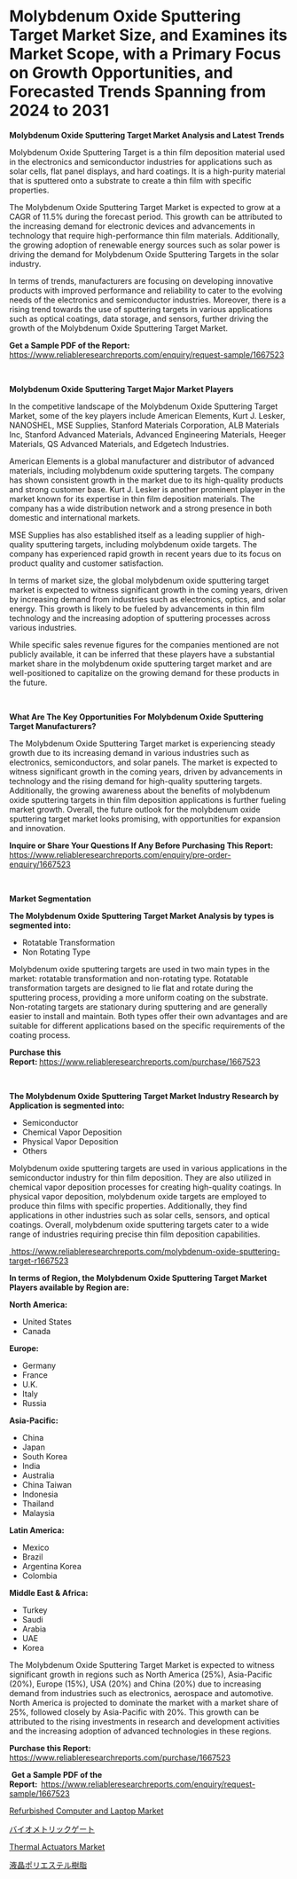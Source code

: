 <p><h1>Molybdenum Oxide Sputtering Target Market Size, and Examines its Market Scope, with a Primary Focus on Growth Opportunities, and Forecasted Trends Spanning from 2024 to 2031</h1></p><p><strong>Molybdenum Oxide Sputtering Target Market Analysis and Latest Trends</strong></p>
<p><p>Molybdenum Oxide Sputtering Target is a thin film deposition material used in the electronics and semiconductor industries for applications such as solar cells, flat panel displays, and hard coatings. It is a high-purity material that is sputtered onto a substrate to create a thin film with specific properties.</p><p>The Molybdenum Oxide Sputtering Target Market is expected to grow at a CAGR of 11.5% during the forecast period. This growth can be attributed to the increasing demand for electronic devices and advancements in technology that require high-performance thin film materials. Additionally, the growing adoption of renewable energy sources such as solar power is driving the demand for Molybdenum Oxide Sputtering Targets in the solar industry.</p><p>In terms of trends, manufacturers are focusing on developing innovative products with improved performance and reliability to cater to the evolving needs of the electronics and semiconductor industries. Moreover, there is a rising trend towards the use of sputtering targets in various applications such as optical coatings, data storage, and sensors, further driving the growth of the Molybdenum Oxide Sputtering Target Market.</p></p>
<p><strong>Get a Sample PDF of the Report:&nbsp;</strong> <a href="https://www.reliableresearchreports.com/enquiry/request-sample/1667523">https://www.reliableresearchreports.com/enquiry/request-sample/1667523</a></p>
<p>&nbsp;</p>
<p><strong>Molybdenum Oxide Sputtering Target Major Market Players</strong></p>
<p><p>In the competitive landscape of the Molybdenum Oxide Sputtering Target Market, some of the key players include American Elements, Kurt J. Lesker, NANOSHEL, MSE Supplies, Stanford Materials Corporation, ALB Materials Inc, Stanford Advanced Materials, Advanced Engineering Materials, Heeger Materials, QS Advanced Materials, and Edgetech Industries.</p><p>American Elements is a global manufacturer and distributor of advanced materials, including molybdenum oxide sputtering targets. The company has shown consistent growth in the market due to its high-quality products and strong customer base. Kurt J. Lesker is another prominent player in the market known for its expertise in thin film deposition materials. The company has a wide distribution network and a strong presence in both domestic and international markets.</p><p>MSE Supplies has also established itself as a leading supplier of high-quality sputtering targets, including molybdenum oxide targets. The company has experienced rapid growth in recent years due to its focus on product quality and customer satisfaction.</p><p>In terms of market size, the global molybdenum oxide sputtering target market is expected to witness significant growth in the coming years, driven by increasing demand from industries such as electronics, optics, and solar energy. This growth is likely to be fueled by advancements in thin film technology and the increasing adoption of sputtering processes across various industries.</p><p>While specific sales revenue figures for the companies mentioned are not publicly available, it can be inferred that these players have a substantial market share in the molybdenum oxide sputtering target market and are well-positioned to capitalize on the growing demand for these products in the future.</p></p>
<p>&nbsp;</p>
<p><strong>What Are The Key Opportunities For Molybdenum Oxide Sputtering Target Manufacturers?</strong></p>
<p><p>The Molybdenum Oxide Sputtering Target market is experiencing steady growth due to its increasing demand in various industries such as electronics, semiconductors, and solar panels. The market is expected to witness significant growth in the coming years, driven by advancements in technology and the rising demand for high-quality sputtering targets. Additionally, the growing awareness about the benefits of molybdenum oxide sputtering targets in thin film deposition applications is further fueling market growth. Overall, the future outlook for the molybdenum oxide sputtering target market looks promising, with opportunities for expansion and innovation.</p></p>
<p><strong>Inquire or Share Your Questions If Any Before Purchasing This Report:</strong> <a href="https://www.reliableresearchreports.com/enquiry/pre-order-enquiry/1667523">https://www.reliableresearchreports.com/enquiry/pre-order-enquiry/1667523</a></p>
<p>&nbsp;</p>
<p><strong>Market Segmentation</strong></p>
<p><strong>The Molybdenum Oxide Sputtering Target Market Analysis by types is segmented into:</strong></p>
<p><ul><li>Rotatable Transformation</li><li>Non Rotating Type</li></ul></p>
<p><p>Molybdenum oxide sputtering targets are used in two main types in the market: rotatable transformation and non-rotating type. Rotatable transformation targets are designed to lie flat and rotate during the sputtering process, providing a more uniform coating on the substrate. Non-rotating targets are stationary during sputtering and are generally easier to install and maintain. Both types offer their own advantages and are suitable for different applications based on the specific requirements of the coating process.</p></p>
<p><strong>Purchase this Report:&nbsp;</strong><a href="https://www.reliableresearchreports.com/purchase/1667523">https://www.reliableresearchreports.com/purchase/1667523</a></p>
<p>&nbsp;</p>
<p><strong>The Molybdenum Oxide Sputtering Target Market Industry Research by Application is segmented into:</strong></p>
<p><ul><li>Semiconductor</li><li>Chemical Vapor Deposition</li><li>Physical Vapor Deposition</li><li>Others</li></ul></p>
<p><p>Molybdenum oxide sputtering targets are used in various applications in the semiconductor industry for thin film deposition. They are also utilized in chemical vapor deposition processes for creating high-quality coatings. In physical vapor deposition, molybdenum oxide targets are employed to produce thin films with specific properties. Additionally, they find applications in other industries such as solar cells, sensors, and optical coatings. Overall, molybdenum oxide sputtering targets cater to a wide range of industries requiring precise thin film deposition capabilities.</p></p>
<p><a href="https://www.reliableresearchreports.com/molybdenum-oxide-sputtering-target-r1667523">&nbsp;https://www.reliableresearchreports.com/molybdenum-oxide-sputtering-target-r1667523</a></p>
<p><strong>In terms of Region, the Molybdenum Oxide Sputtering Target Market Players available by Region are:</strong></p>
<p>
    <p> <strong> North America: </strong>
        <ul>
            <li>United States</li>
            <li>Canada</li>
        </ul>
        </p> 
    <p> <strong> Europe: </strong>
        <ul>
            <li>Germany</li>
            <li>France</li>
            <li>U.K.</li>
            <li>Italy</li>
            <li>Russia</li>
        </ul>
        </p> 
    <p> <strong> Asia-Pacific: </strong>
        <ul>
            <li>China</li>
            <li>Japan</li>
            <li>South Korea</li>
            <li>India</li>
            <li>Australia</li>
            <li>China Taiwan</li>
            <li>Indonesia</li>
            <li>Thailand</li>
            <li>Malaysia</li>
        </ul>
        </p> 
    <p> <strong> Latin America: </strong>
        <ul>
            <li>Mexico</li>
            <li>Brazil</li>
            <li>Argentina Korea</li>
            <li>Colombia</li>
        </ul>
        </p> 
    <p> <strong> Middle East & Africa: </strong>
        <ul>
            <li>Turkey</li>
            <li>Saudi</li>
            <li>Arabia</li>
            <li>UAE</li>
            <li>Korea</li>
        </ul>
    </p>
    </p>
<p><p>The Molybdenum Oxide Sputtering Target Market is expected to witness significant growth in regions such as North America (25%), Asia-Pacific (20%), Europe (15%), USA (20%) and China (20%) due to increasing demand from industries such as electronics, aerospace and automotive. North America is projected to dominate the market with a market share of 25%, followed closely by Asia-Pacific with 20%. This growth can be attributed to the rising investments in research and development activities and the increasing adoption of advanced technologies in these regions.</p></p>
<p><strong>Purchase this Report: </strong><a href="https://www.reliableresearchreports.com/purchase/1667523">https://www.reliableresearchreports.com/purchase/1667523</a></p>
<p>&nbsp;<strong>Get a Sample PDF of the Report:&nbsp;&nbsp;</strong><a href="https://www.reliableresearchreports.com/enquiry/request-sample/1667523">https://www.reliableresearchreports.com/enquiry/request-sample/1667523</a></p>
<p><strong></strong></p>
<p><p><a href="https://www.linkedin.com/pulse/refurbished-computer-laptop-market-size-outlook-forecast-2024-fugqe">Refurbished Computer and Laptop Market</a></p><p><a href="https://github.com/dzy793153605/Market-Research-Report-List-2/blob/main/532247557769.md">バイオメトリックゲート</a></p><p><a href="https://www.linkedin.com/pulse/thermal-actuators-market-comprehensive-assessment-type-xhmhf">Thermal Actuators Market</a></p><p><a href="https://github.com/FrancoWeber2023/Market-Research-Report-List-1/blob/main/269534357096.md">液晶ポリエステル樹脂</a></p></p>